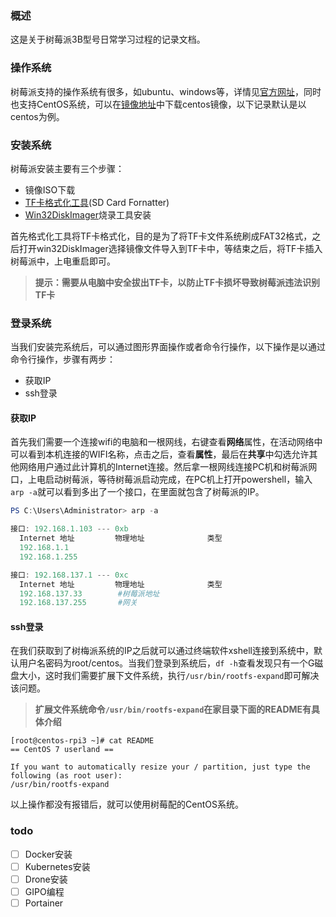 ### 概述

这是关于树莓派3B型号日常学习过程的记录文档。

### 操作系统

树莓派支持的操作系统有很多，如ubuntu、windows等，详情见[官方网址](https://www.raspberrypi.org/downloads/)，同时也支持CentOS系统，可以在[镜像地址](http://mirror.centos.org/altarch/7/isos/armhfp/)中下载centos镜像，以下记录默认是以centos为例。

### 安装系统

树莓派安装主要有三个步骤：

* 镜像ISO下载
* [TF卡格式化工具](https://www.sdcard.org/downloads/formatter_4/)(SD Card Fornatter)
* [Win32DiskImager](https://sourceforge.net/projects/win32diskimager/)烧录工具安装

首先格式化工具将TF卡格式化，目的是为了将TF卡文件系统刷成FAT32格式，之后打开win32DiskImager选择镜像文件导入到TF卡中，等结束之后，将TF卡插入树莓派中，上电重启即可。

> **提示：需要从电脑中安全拔出TF卡，以防止TF卡损坏导致树莓派违法识别TF卡**

### 登录系统

当我们安装完系统后，可以通过图形界面操作或者命令行操作，以下操作是以通过命令行操作，步骤有两步：

* 获取IP
* ssh登录

#### 获取IP

首先我们需要一个连接wifi的电脑和一根网线，右键查看**网络**属性，在活动网络中可以看到本机连接的WIFI名称，点击之后，查看**属性**，最后在**共享**中勾选允许其他网络用户通过此计算机的Internet连接。然后拿一根网线连接PC机和树莓派网口，上电启动树莓派，等待树莓派启动完成，在PC机上打开powershell，输入`arp -a`就可以看到多出了一个接口，在里面就包含了树莓派的IP。

```powershell
PS C:\Users\Administrator> arp -a

接口: 192.168.1.103 --- 0xb
  Internet 地址         物理地址              类型
  192.168.1.1           
  192.168.1.255         

接口: 192.168.137.1 --- 0xc
  Internet 地址         物理地址              类型
  192.168.137.33        #树莓派地址  
  192.168.137.255       #网关
```

#### ssh登录

在我们获取到了树梅派系统的IP之后就可以通过终端软件xshell连接到系统中，默认用户名密码为root/centos。当我们登录到系统后，`df -h`查看发现只有一个G磁盘大小，这时我们需要扩展下文件系统，执行`/usr/bin/rootfs-expand`即可解决该问题。

> **扩展文件系统命令`/usr/bin/rootfs-expand`在家目录下面的README有具体介绍**

```SHE
[root@centos-rpi3 ~]# cat README
== CentOS 7 userland ==

If you want to automatically resize your / partition, just type the following (as root user):
/usr/bin/rootfs-expand
```

以上操作都没有报错后，就可以使用树莓配的CentOS系统。

### todo

- [ ] Docker安装
- [ ] Kubernetes安装
- [ ] Drone安装
- [ ] GIPO编程
- [ ] Portainer 